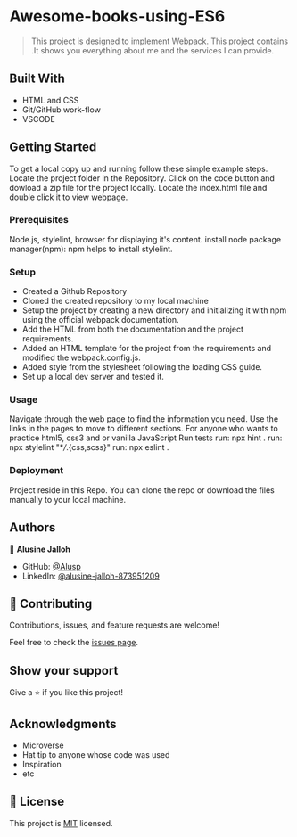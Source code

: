 # Awesome-books-using-ES6

> This project is designed to implement Webpack.
> This project contains .It shows you everything about me and the services I can provide.

 

## Built With

- HTML and CSS
- Git/GitHub work-flow
- VSCODE

## Getting Started

To get a local copy up and running follow these simple example steps.
Locate the project folder in the Repository.
Click on the code button and dowload a zip file for the project locally.
Locate the index.html file and double click it to view webpage.

### Prerequisites

Node.js, stylelint, browser for displaying it's content.
install node package manager(npm): npm helps to install stylelint.

### Setup

- Created a Github Repository
- Cloned the created repository to my local machine
- Setup the project by creating a new directory and initializing it with npm using the  official webpack documentation.
- Add the HTML from both the documentation and the project requirements.
- Added an HTML template for the project from the requirements and modified the webpack.config.js.
- Added style from the stylesheet following the loading CSS guide.
- Set up a local dev server and tested it.

### Usage

Navigate through the web page to find the information you need. Use the links in the pages to move to different sections.
For anyone who wants to practice html5, css3 and or vanilla JavaScript
Run tests
run: npx hint .
run: npx stylelint "\*_/_.{css,scss}"
run: npx eslint .

### Deployment

Project reside in this Repo. You can clone the repo or download the files manually to your local machine.

## Authors

👤 **Alusine Jalloh**

- GitHub: [@Alusp](https://github.com/Alusp)
- LinkedIn: [@alusine-jalloh-873951209](linkedin.com/in/alusine-jalloh-873951209)

 
## 🤝 Contributing

Contributions, issues, and feature requests are welcome!

Feel free to check the [issues page](../../issues/).

## Show your support

Give a ⭐️ if you like this project!

## Acknowledgments
- Microverse
- Hat tip to anyone whose code was used
- Inspiration
- etc

## 📝 License

This project is [MIT](./MIT.md) licensed.

